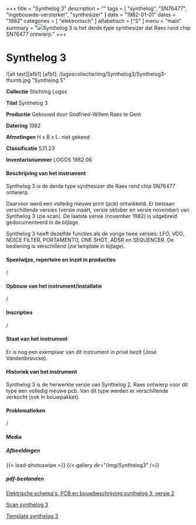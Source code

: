﻿+++
title = "Synthelog 3"
description = ""
tags = [ "synthelog", "SN76477", "ingebouwde-versterker", "synthesizer"
]
date = "1982-01-01"
dates = "1982"
categories = [ "elektronisch"
]
alfabetisch = ["S"
]
menu = "main"
summary = "<a href='/logoscollectie/1982/synthelog3'><img src='/logoscollectie/img/Synthelog3/Synthelog3-thumb.jpg'></a>Synthelog 3 is het derde type synthesizer dat Raes rond chip SN76477 ontwierp."
+++

# Synthelog 3

![alt text][afb1]
[afb1]: /logoscollectie/img/Synthelog3/Synthelog3-thumb.jpg "Synthelog 5"

**Collectie**
Stichting Logos

**Titel**
Synthelog 3

**Productie**
Gebouwd door Godfried-Willem Raes te Gent

**Datering**
1982

**Afmetingen**
H x B x L: niet gekend

**Classificatie**
531.23

**Inventarisnummer**
LOGOS 1982.06

#### Beschrijving van het instrument
Synthelog 3 is de derde type synthesizer die Raes rond chip SN76477 ontwierp.


Daarvoor werd een volledig nieuwe print (pcb) ontwikkeld. Er bestaan verschillende versies (versie maart, versie oktober en versie november) van Synthelog 3 (zie scan). De laatste versie (november 1982) is uitgebreid gedocumenteerd in de bijlage.


Synthelog 3 heeft dezelfde functies als de vorige twee versies: LFO, VCO, NOICE FILTER, PORTAMENTO, ONE SHOT, ADSR en SEQUENCER. De bediening is verschillend (zie template in bijlage).


#### Speelwijze, repertoire en inzet in producties
/

#### Opbouw van het instrument/installatie
/

#### Inscripties
/
#### Staat van het instrument
Er is nog een exemplaar van dit instrument in privé bezit (José Vandenbroucke).

#### Historiek van het instrument
Synthelog 3 is de herwerkte versie van Synthelog 2. Raes ontwierp voor dit type een volledig nieuwe pcb. Van dit type werden er verschillende verkocht (ook in bouwpakket).

#### Problematieken
/

#### Media
##### Afbeeldingen
{{< load-photoswipe >}}
{{< gallery dir="/img/Synthelog3" />}}

##### pdf-bestanden
[Elektrische schema's, PCB en bouwbeschrijving synthelog 3, versie 2](/logoscollectie/pdf/Synthelog3/Elektrische%20schemas%20PCB%20en%20bouwbeschrijving%20synthelog%203_v2.pdf)

[Scan synthelog 3](/logoscollectie/pdf/Synthelog3/Scan%20synthelog%203.pdf)

[Template synthelog 3](/logoscollectie/pdf/Synthelog3/Template%20synthelog%203.pdf)
